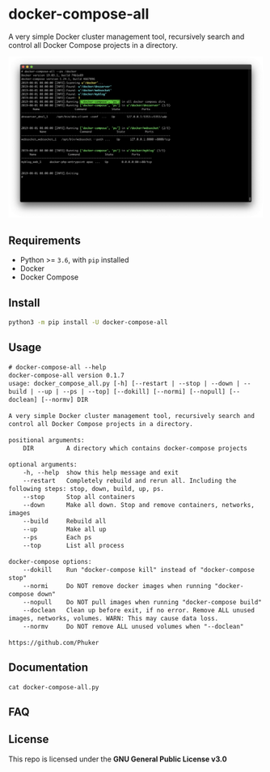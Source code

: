 # docker-compose-all

A very simple Docker cluster management tool, recursively search and control all Docker Compose projects in a directory.

![screenshots1.png](./screenshots/screenshot1.png)

## Requirements

- Python >= `3.6`, with `pip` installed
- Docker
- Docker Compose

## Install

```bash
python3 -m pip install -U docker-compose-all
```

## Usage

```console
# docker-compose-all --help
docker-compose-all version 0.1.7
usage: docker_compose_all.py [-h] [--restart | --stop | --down | --build | --up | --ps | --top] [--dokill] [--normi] [--nopull] [--doclean] [--normv] DIR

A very simple Docker cluster management tool, recursively search and control all Docker Compose projects in a directory.

positional arguments:
    DIR         A directory which contains docker-compose projects

optional arguments:
    -h, --help  show this help message and exit
    --restart   Completely rebuild and rerun all. Including the following steps: stop, down, build, up, ps.
    --stop      Stop all containers
    --down      Make all down. Stop and remove containers, networks, images
    --build     Rebuild all
    --up        Make all up
    --ps        Each ps
    --top       List all process

docker-compose options:
    --dokill    Run "docker-compose kill" instead of "docker-compose stop"
    --normi     Do NOT remove docker images when running "docker-compose down"
    --nopull    Do NOT pull images when running "docker-compose build"
    --doclean   Clean up before exit, if no error. Remove ALL unused images, networks, volumes. WARN: This may cause data loss.
    --normv     Do NOT remove ALL unused volumes when "--doclean"

https://github.com/Phuker
```

## Documentation

```shell
cat docker-compose-all.py
```

## FAQ


## License

This repo is licensed under the **GNU General Public License v3.0**

